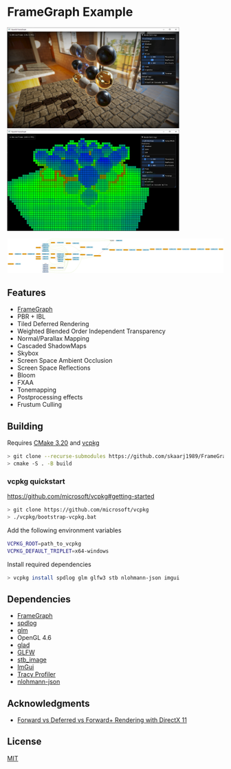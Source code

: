 # FrameGraph Example

<img src="media/screenshot1.png" width="400px"/> <img src="media/screenshot2.png" width="400px"/>

![graph](media/fg.svg)

## Features

- [FrameGraph](https://github.com/skaarj1989/FrameGraph)
- PBR + IBL
- Tiled Deferred Rendering
- Weighted Blended Order Independent Transparency
- Normal/Parallax Mapping
- Cascaded ShadowMaps
- Skybox
- Screen Space Ambient Occlusion
- Screen Space Reflections
- Bloom
- FXAA
- Tonemapping
- Postprocessing effects
- Frustum Culling

## Building

Requires [CMake 3.20](https://cmake.org/) and [vcpkg](https://github.com/microsoft/vcpkg)

```bash
> git clone --recurse-submodules https://github.com/skaarj1989/FrameGraph-Example.git
> cmake -S . -B build
```

### vcpkg quickstart

https://github.com/microsoft/vcpkg#getting-started

```bash
> git clone https://github.com/microsoft/vcpkg
> ./vcpkg/bootstrap-vcpkg.bat
```

Add the following environment variables

```bash
VCPKG_ROOT=path_to_vcpkg
VCPKG_DEFAULT_TRIPLET=x64-windows
```

Install required dependencies

```bash
> vcpkg install spdlog glm glfw3 stb nlohmann-json imgui
```

## Dependencies

- [FrameGraph](https://github.com/skaarj1989/FrameGraph)
- [spdlog](https://github.com/gabime/spdlog)
- [glm](https://github.com/g-truc/glm)
- OpenGL 4.6
- [glad](https://glad.dav1d.de/)
- [GLFW](https://github.com/glfw/glfw)
- [stb_image](https://github.com/nothings/stb)
- [ImGui](https://github.com/ocornut/imgui)
- [Tracy Profiler](https://github.com/wolfpld/tracy)
- [nlohmann-json](https://github.com/nlohmann/json)

## Acknowledgments

- [Forward vs Deferred vs Forward+ Rendering with DirectX 11](https://www.3dgep.com/forward-plus/)

## License

[MIT](LICENSE)
